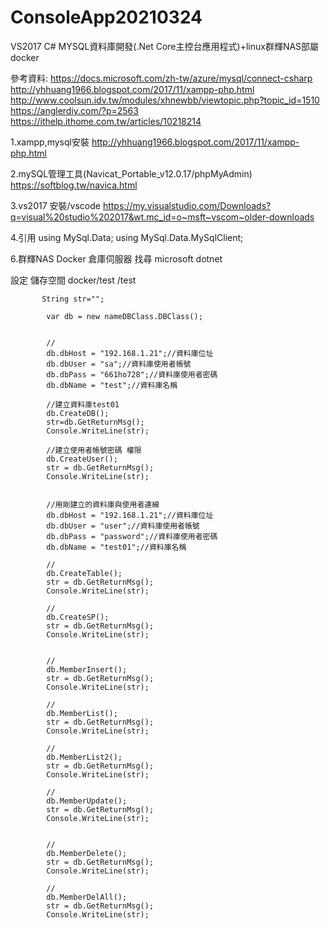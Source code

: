 # ConsoleApp20210324

VS2017 C# MYSQL資料庫開發(.Net Core主控台應用程式)+linux群輝NAS部屬docker

參考資料:
https://docs.microsoft.com/zh-tw/azure/mysql/connect-csharp
http://yhhuang1966.blogspot.com/2017/11/xampp-php.html
http://www.coolsun.idv.tw/modules/xhnewbb/viewtopic.php?topic_id=1510
https://anglerdiy.com/?p=2563
https://ithelp.ithome.com.tw/articles/10218214


1.xampp,mysql安裝
http://yhhuang1966.blogspot.com/2017/11/xampp-php.html


2.mySQL管理工具(Navicat_Portable_v12.0.17/phpMyAdmin)
https://softblog.tw/navica.html



3.vs2017 安裝/vscode
https://my.visualstudio.com/Downloads?q=visual%20studio%202017&wt.mc_id=o~msft~vscom~older-downloads


4.引用
using MySql.Data;
using MySql.Data.MySqlClient;



6.群輝NAS Docker
倉庫伺服器 找尋 microsoft dotnet

設定 儲存空間
docker/test   /test






           String str="";

            var db = new nameDBClass.DBClass();


            //
            db.dbHost = "192.168.1.21";//資料庫位址
            db.dbUser = "sa";//資料庫使用者帳號
            db.dbPass = "661ho728";//資料庫使用者密碼
            db.dbName = "test";//資料庫名稱

            //建立資料庫test01
            db.CreateDB();
            str=db.GetReturnMsg(); 
            Console.WriteLine(str);

            //建立使用者帳號密碼 權限
            db.CreateUser();
            str = db.GetReturnMsg();
            Console.WriteLine(str);


            //用剛建立的資料庫與使用者連線
            db.dbHost = "192.168.1.21";//資料庫位址
            db.dbUser = "user";//資料庫使用者帳號
            db.dbPass = "password";//資料庫使用者密碼
            db.dbName = "test01";//資料庫名稱

            //
            db.CreateTable();
            str = db.GetReturnMsg();
            Console.WriteLine(str);

            //
            db.CreateSP();
            str = db.GetReturnMsg();
            Console.WriteLine(str);


            //
            db.MemberInsert();
            str = db.GetReturnMsg();
            Console.WriteLine(str);

            //
            db.MemberList();
            str = db.GetReturnMsg();
            Console.WriteLine(str);

            //
            db.MemberList2();
            str = db.GetReturnMsg();
            Console.WriteLine(str);

            //
            db.MemberUpdate();
            str = db.GetReturnMsg();
            Console.WriteLine(str);


            //
            db.MemberDelete();
            str = db.GetReturnMsg();
            Console.WriteLine(str);

            //
            db.MemberDelAll();
            str = db.GetReturnMsg();
            Console.WriteLine(str);









